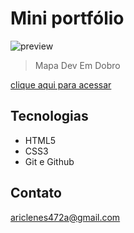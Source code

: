 # Mini portfólio 
                      
![preview](src/imagens/Portfólio.png)

> Mapa Dev Em Dobro

[clique aqui para acessar](https://ariclenesborges.github.io/mini-portfolio/)



## Tecnologias 

- HTML5
- CSS3
- Git e Github

## Contato

ariclenes472a@gmail.com
  


